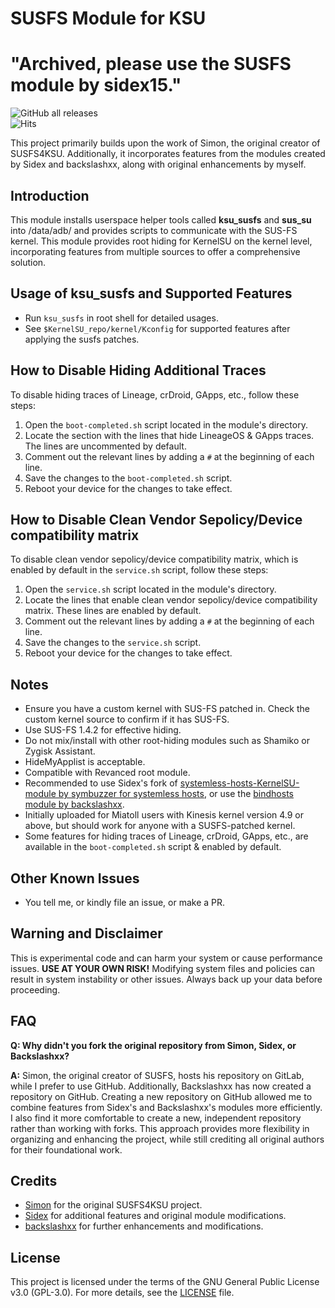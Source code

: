 # SUSFS Module for KSU
# "Archived, please use the SUSFS module by sidex15."

![GitHub all releases](https://img.shields.io/github/downloads/AzyrRuthless/susfs_ksu_module/total)  
![Hits](https://hits.seeyoufarm.com/api/count/incr/badge.svg?url=https://github.com/AzyrRuthless/susfs_ksu_module&title=Views)

This project primarily builds upon the work of Simon, the original creator of SUSFS4KSU. Additionally, it incorporates features from the modules created by Sidex and backslashxx, along with original enhancements by myself.

## Introduction

This module installs userspace helper tools called **ksu_susfs** and **sus_su** into /data/adb/ and provides scripts to communicate with the SUS-FS kernel. This module provides root hiding for KernelSU on the kernel level, incorporating features from multiple sources to offer a comprehensive solution.

## Usage of ksu_susfs and Supported Features

- Run `ksu_susfs` in root shell for detailed usages.
- See `$KernelSU_repo/kernel/Kconfig` for supported features after applying the susfs patches.

## How to Disable Hiding Additional Traces

To disable hiding traces of Lineage, crDroid, GApps, etc., follow these steps:

1. Open the `boot-completed.sh` script located in the module's directory.
2. Locate the section with the lines that hide LineageOS & GApps traces. The lines are uncommented by default.
3. Comment out the relevant lines by adding a `#` at the beginning of each line.
4. Save the changes to the `boot-completed.sh` script.
5. Reboot your device for the changes to take effect.

## How to Disable Clean Vendor Sepolicy/Device compatibility matrix

To disable clean vendor sepolicy/device compatibility matrix, which is enabled by default in the `service.sh` script, follow these steps:

1. Open the `service.sh` script located in the module's directory.
2. Locate the lines that enable clean vendor sepolicy/device compatibility matrix. These lines are enabled by default.
3. Comment out the relevant lines by adding a `#` at the beginning of each line.
4. Save the changes to the `service.sh` script.
5. Reboot your device for the changes to take effect.

## Notes

- Ensure you have a custom kernel with SUS-FS patched in. Check the custom kernel source to confirm if it has SUS-FS.
- Use SUS-FS 1.4.2 for effective hiding.
- Do not mix/install with other root-hiding modules such as Shamiko or Zygisk Assistant.
- HideMyApplist is acceptable.
- Compatible with Revanced root module.
- Recommended to use Sidex's fork of [systemless-hosts-KernelSU-module by symbuzzer for systemless hosts](https://github.com/sidex15/systemless-hosts-KernelSU-module), or use the [bindhosts module by backslashxx](https://github.com/backslashxx/bindhosts).
- Initially uploaded for Miatoll users with Kinesis kernel version 4.9 or above, but should work for anyone with a SUSFS-patched kernel.
- Some features for hiding traces of Lineage, crDroid, GApps, etc., are available in the `boot-completed.sh` script & enabled by default.

## Other Known Issues

- You tell me, or kindly file an issue, or make a PR.

## Warning and Disclaimer

This is experimental code and can harm your system or cause performance issues. **USE AT YOUR OWN RISK!**
Modifying system files and policies can result in system instability or other issues.
Always back up your data before proceeding.

## FAQ

**Q: Why didn't you fork the original repository from Simon, Sidex, or Backslashxx?**

**A:** Simon, the original creator of SUSFS, hosts his repository on GitLab, while I prefer to use GitHub. Additionally, Backslashxx has now created a repository on GitHub. Creating a new repository on GitHub allowed me to combine features from Sidex's and Backslashxx's modules more efficiently. I also find it more comfortable to create a new, independent repository rather than working with forks. This approach provides more flexibility in organizing and enhancing the project, while still crediting all original authors for their foundational work.

## Credits

- [Simon](https://gitlab.com/simonpunk) for the original SUSFS4KSU project.
- [Sidex](https://github.com/sidex15) for additional features and original module modifications.
- [backslashxx](https://github.com/backslashxx) for further enhancements and modifications.

## License

This project is licensed under the terms of the GNU General Public License v3.0 (GPL-3.0). For more details, see the [LICENSE](LICENSE) file.
